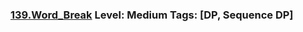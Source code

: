 



### [139.Word_Break](../SourceCode/Python/139.Word_Break.py) Level: Medium Tags: [DP, Sequence DP]

